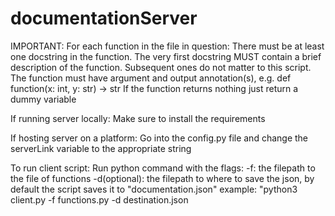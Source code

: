 # documentationServer


IMPORTANT: For each function in the file in question:
    There must be at least one docstring in the function. The very first docstring MUST contain a brief description of the function. Subsequent ones do not matter to this script.
    The function must have argument and output annotation(s), e.g. def function(x: int, y: str) -> str
    If the function returns nothing just return a dummy variable 

If running server locally:
    Make sure to install the requirements

If hosting server on a platform:
    Go into the config.py file and change the serverLink variable to the appropriate string

To run client script:
    Run python command with the flags:
        -f: the filepath to the file of functions
        -d(optional): the filepath to where to save the json, by default the script saves it to "documentation.json"
    example: "python3 client.py -f functions.py -d destination.json
